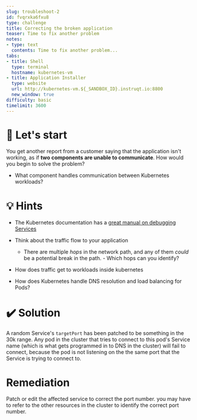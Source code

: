 ```yaml
---
slug: troubleshoot-2
id: fvqrxka6fxu8
type: challenge
title: Correcting the broken application
teaser: Time to fix another problem
notes:
- type: text
  contents: Time to fix another problem...
tabs:
- title: Shell
  type: terminal
  hostname: kubernetes-vm
- title: Application Installer
  type: website
  url: http://kubernetes-vm.${_SANDBOX_ID}.instruqt.io:8800
  new_window: true
difficulty: basic
timelimit: 3600
---
```


🚀 Let's start
=================

You get another report from a customer saying that the application isn't working, as if **two components are unable to communicate**.  How would you begin to solve the problem?

- What component handles communication between Kubernetes workloads?


💡 Hints
=================

- The Kubernetes documentation has a [great manual on debugging Services](https://kubernetes.io/docs/tasks/debug/debug-application/debug-service/)

- Think about the traffic flow to your application
  - There are multiple *hops* in the network path, and any of them _could_ be a potential break in the path.  - Which hops can you identify?

- How does traffic get to workloads inside kubernetes
- How does Kubernetes handle DNS resolution and load balancing for Pods?

✔️ Solution
=================

A random Service's `targetPort` has been patched to be something in the 30k range.  Any pod in the cluster that tries to connect to this pod's Service name (which is what gets programmed in to DNS in the cluster) will fail to connect, because the pod is not listening on the the same port that the Service is trying to connect to.

Remediation
=================

Patch or edit the affected service to correct the port number. you may have to refer to the other resources in the cluster to identify the correct port number.
